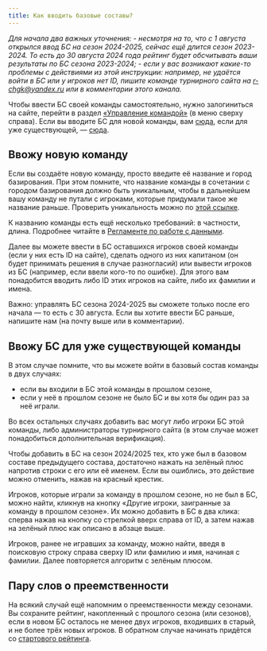 ```yaml
---
title: Как вводить базовые составы?
---
```


*Для начала два важных уточнения:*
 *- несмотря на то, что с 1 августа открылся ввод БС на сезон 2024-2025, сейчас ещё длится сезон 2023-2024. То есть до 30 августа 2024 года рейтинг будет обсчитывать ваши результаты по БС сезона 2023-2024;*
 *- если у вас возникают какие-то проблемы с действиями из этой инструкции: например, не удаётся войти в БС или у игроков нет ID, пишите команде турнирного сайта на r-chgk@yandex.ru или в комментарии этого канала.*

Чтобы ввести БС своей команды самостоятельно, нужно залогиниться на сайте, перейти в раздел [«Управление командой»](https://rating.chgk.info/register_team.php) (в меню сверху справа). Если вы вводите БС для новой команды, вам [сюда](#new-team), если для уже существующей, — [сюда](#existing-team).

## Ввожу новую команду <a name="new-team">

Если вы создаёте новую команду, просто введите её название и город базирования. При этом помните, что название команды в сочетании с городом базирования должно быть уникальным, чтобы в дальнейшем вашу команду не путали с игроками, которые придумали такое же название раньше. Проверить уникальность можно по [этой ссылке](https://rating.chgk.info/teams?releaseId=1624&townId=&regionId=&countryId=&length=100&start=0&search=).

К названию команды есть ещё несколько требований: в частности, длина. Подробнее читайте в [Регламенте по работе с данными](https://rating.chgk.info/documents.php?doc=55).

Далее вы можете ввести в БС оставшихся игроков своей команды (если у них есть ID на сайте), сделать одного из них капитаном (он будет принимать решения в случае разногласий) или вывести игроков из БС (например, если ввели кого-то по ошибке). Для этого вам понадобится вводить либо ID этих игроков на сайте, либо их фамилии и имена.

Важно: управлять БС сезона 2024-2025 вы сможете только после его начала — то есть с 30 августа. Если вы хотите ввести БС раньше, напишите нам (на почту выше или в комментарии).

## Ввожу БС для уже существующей команды <a name="existing-team">

В этом случае помните, что вы можете войти в базовый состав команды в двух случаях: 
- если вы входили в БС этой команды в прошлом сезоне,
- если у неё в прошлом сезоне не было БС и вы хотя бы один раз за неё играли.

Во всех остальных случаях добавить вас могут либо игроки БС этой команды, либо администраторы турнирного сайта (в этом случае может понадобиться дополнительная верификация).

Чтобы добавить в БС на сезон 2024/2025 тех, кто уже был в базовом составе предыдущего состава, достаточно нажать на зелёный плюс напротив строки с его или её именем. Если вы ошиблись, это действие можно отменить, нажав на красный крестик.

Игроков, которые играли за команду в прошлом сезоне, но не был в БС, можно найти, кликнув на кнопку «Другие игроки, заигранные за команду в прошлом сезоне». Их можно добавить в БС в два клика: сперва нажав на кнопку со стрелкой вверх справа от ID, а затем нажав на зелёный плюс как описано в абзаце выше.

Игроков, ранее не игравших за команду, можно найти, введя в поисковую строку справа сверху ID или фамилию и имя, начиная с фамилии. Далее повторяется алгоритм с зелёным плюсом.

## Пару слов о преемственности

На всякий случай ещё напомним о преемственности между сезонами. Вы сохраните рейтинг, накопленный с прошлого сезона (или сезонов), если в новом БС осталось не менее двух игроков, входивших в старый, и не более трёх новых игроков. В обратном случае начинать придётся со [стартового рейтинга](https://www.maii.li/p/aegis-rating#a312).
